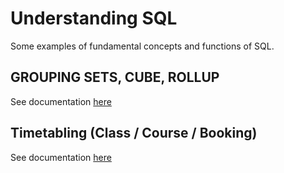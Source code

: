 # Understanding SQL

Some examples of fundamental concepts and functions of SQL.

## GROUPING SETS, CUBE, ROLLUP

See documentation [here](grouping_sets/README.MD)

## Timetabling (Class / Course / Booking)

See documentation [here](timetabling/README.MD)

